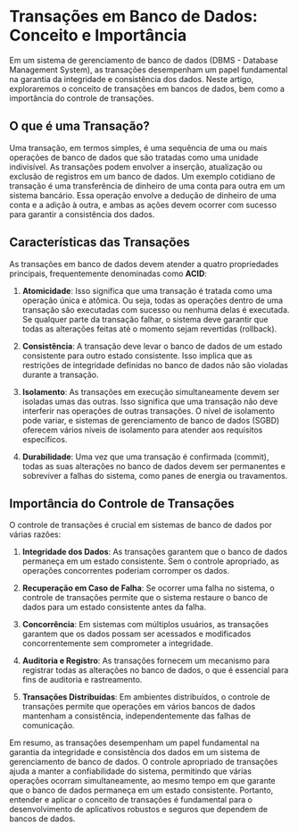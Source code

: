 # Transações em Banco de Dados: Conceito e Importância

Em um sistema de gerenciamento de banco de dados (DBMS - Database Management System), as transações desempenham um papel fundamental na garantia da integridade e consistência dos dados. Neste artigo, exploraremos o conceito de transações em bancos de dados, bem como a importância do controle de transações.

## O que é uma Transação?

Uma transação, em termos simples, é uma sequência de uma ou mais operações de banco de dados que são tratadas como uma unidade indivisível. As transações podem envolver a inserção, atualização ou exclusão de registros em um banco de dados. Um exemplo cotidiano de transação é uma transferência de dinheiro de uma conta para outra em um sistema bancário. Essa operação envolve a dedução de dinheiro de uma conta e a adição à outra, e ambas as ações devem ocorrer com sucesso para garantir a consistência dos dados.

## Características das Transações

As transações em banco de dados devem atender a quatro propriedades principais, frequentemente denominadas como **ACID**:

1. **Atomicidade**: Isso significa que uma transação é tratada como uma operação única e atômica. Ou seja, todas as operações dentro de uma transação são executadas com sucesso ou nenhuma delas é executada. Se qualquer parte da transação falhar, o sistema deve garantir que todas as alterações feitas até o momento sejam revertidas (rollback).

2. **Consistência**: A transação deve levar o banco de dados de um estado consistente para outro estado consistente. Isso implica que as restrições de integridade definidas no banco de dados não são violadas durante a transação.

3. **Isolamento**: As transações em execução simultaneamente devem ser isoladas umas das outras. Isso significa que uma transação não deve interferir nas operações de outras transações. O nível de isolamento pode variar, e sistemas de gerenciamento de banco de dados (SGBD) oferecem vários níveis de isolamento para atender aos requisitos específicos.

4. **Durabilidade**: Uma vez que uma transação é confirmada (commit), todas as suas alterações no banco de dados devem ser permanentes e sobreviver a falhas do sistema, como panes de energia ou travamentos.

## Importância do Controle de Transações

O controle de transações é crucial em sistemas de banco de dados por várias razões:

1. **Integridade dos Dados**: As transações garantem que o banco de dados permaneça em um estado consistente. Sem o controle apropriado, as operações concorrentes poderiam corromper os dados.

2. **Recuperação em Caso de Falha**: Se ocorrer uma falha no sistema, o controle de transações permite que o sistema restaure o banco de dados para um estado consistente antes da falha.

3. **Concorrência**: Em sistemas com múltiplos usuários, as transações garantem que os dados possam ser acessados e modificados concorrentemente sem comprometer a integridade.

4. **Auditoria e Registro**: As transações fornecem um mecanismo para registrar todas as alterações no banco de dados, o que é essencial para fins de auditoria e rastreamento.

5. **Transações Distribuídas**: Em ambientes distribuídos, o controle de transações permite que operações em vários bancos de dados mantenham a consistência, independentemente das falhas de comunicação.

Em resumo, as transações desempenham um papel fundamental na garantia da integridade e consistência dos dados em um sistema de gerenciamento de banco de dados. O controle apropriado de transações ajuda a manter a confiabilidade do sistema, permitindo que várias operações ocorram simultaneamente, ao mesmo tempo em que garante que o banco de dados permaneça em um estado consistente. Portanto, entender e aplicar o conceito de transações é fundamental para o desenvolvimento de aplicativos robustos e seguros que dependem de bancos de dados.
